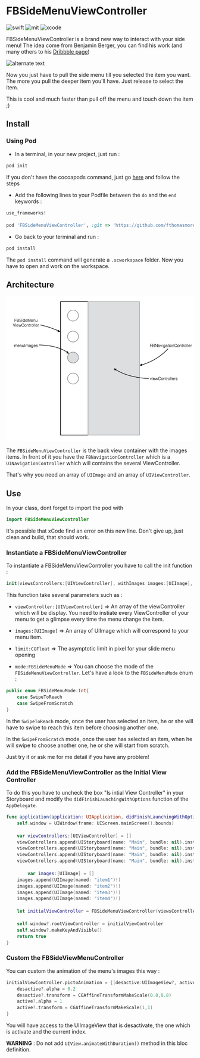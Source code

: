 # FBSideMenuViewController
![swift](https://img.shields.io/badge/swift-2.0-orange.svg)
![mit](https://img.shields.io/badge/licence-MIT-lightgrey.svg)
![xcode](https://img.shields.io/badge/xcode-7.0-blue.svg)

FBSideMenuViewController is a brand new way to interact with your side menu! The idea come from Benjamin Berger, you can find his work (and many others to his [Dribbble page](https://dribbble.com/benjaminberger))

![alternate text](https://d13yacurqjgara.cloudfront.net/users/374035/screenshots/1897399/navigation.gif)

Now you just have to pull the side menu till you selected the item you want. The more you pull the deeper item you'll have. Just release to select the item.

This is cool and much faster than pull off the menu and touch down the item ;)

## Install

### Using Pod

- In a terminal, in your new project, just run :

```sh
pod init
```
If you don't have the cocoapods command, just go [here]() and follow the steps

- Add the following lines to your Podfile between the ```do``` and the ```end``` keywords :

```ruby
use_frameworks!

pod 'FBSideMenuViewController', :git => 'https://github.com/fthomasmorel/FBSideMenuViewController.git'
```

- Go back to your terminal and run :

```sh
pod install
```

The ```pod install``` command will generate a ```.xcworkspace``` folder. Now you have to open and work on the workspace.

## Architecture

![Architecture](img/schemaArchitecture.png)

The ```FBSideMenuViewController``` is the back view container with the images items. In front of it you have the ```FBNavigationController``` which is a ```UINavigationController``` which will contains the several ViewController.

That's why you need an array of ```UIImage``` and an array of ```UIViewController```.

## Use

In your class, dont forget to import the pod with 

```swift
import FBSideMenuViewController
```

It's possible that xCode find an error on this new line. Don't give up, just clean and build, that should work.

### Instantiate a FBSideMenuViewController

To instantiate a FBSideMenuViewController you have to call the init function :

```swift
init(viewsControllers:[UIViewController], withImages images:[UIImage], forLimit limit:CGFloat, withMode mode:FBSideMenuMode)
```

This function take several parameters such as :

- ```viewController:[UIViewController]``` => An array of the viewController which will be display. You need to instiate every ViewController of your menu to get a glimpse every time the menu change the item.

- ```images:[UIImage]``` => An array of UIImage which will correspond to your menu item.

- ```limit:CGFloat``` => The asymptotic limit in pixel for your slide menu opening

- ```mode:FBSideMenuMode``` => You can choose the mode of the ```FBSideMenuViewController```. Let's have a look to the ```FBSideMenuMode``` enum : 

```swift
public enum FBSideMenuMode:Int{
    case SwipeToReach
    case SwipeFromScratch
}
```

In the ```SwipeToReach``` mode, once the user has selected an item, he or she will have to swipe to reach this item before choosing another one.

In the ```SwipeFromScratch``` mode, once the user has selected an item, when he will swipe to choose another one, he or she will start from scratch.

Just try it or ask me for me detail if you have any problem!


### Add the FBSideMenuViewController as the Initial View Controller

To do this you have to uncheck the box "Is intial View Controller" in your Storyboard and modify the ```didFinishLaunchingWithOptions``` function of the ```AppDelegate```.

```swift
func application(application: UIApplication, didFinishLaunchingWithOptions launchOptions: [NSObject: AnyObject]?) -> Bool {
	self.window = UIWindow(frame: UIScreen.mainScreen().bounds)

	var viewControllers:[UIViewController] = []
   	viewControllers.append(UIStoryboard(name: "Main", bundle: nil).instantiateViewControllerWithIdentifier("vc1"))
 	viewControllers.append(UIStoryboard(name: "Main", bundle: nil).instantiateViewControllerWithIdentifier("vc2"))
  	viewControllers.append(UIStoryboard(name: "Main", bundle: nil).instantiateViewControllerWithIdentifier("vc3"))
 	viewControllers.append(UIStoryboard(name: "Main", bundle: nil).instantiateViewControllerWithIdentifier("vc4"))
        
        var images:[UIImage] = []
 	images.append(UIImage(named: "item1")!)
  	images.append(UIImage(named: "item2")!)
   	images.append(UIImage(named: "item3")!)
  	images.append(UIImage(named: "item4")!)

	let initialViewController = FBSideMenuViewController(viewsControllers: viewControllers, withImages: images, forLimit: 300, withMode: FBSideMenuMode.SwipeFromScratch)

	self.window?.rootViewController = initialViewController
	self.window?.makeKeyAndVisible()
	return true
}
```

### Custom the FBSideViewMenuController

You can custom the animation of the menu's images this way :

```swift
initialViewController.pictoAnimation = {(desactive:UIImageView?, active:UIImageView?, index:Int)-> Void in
	desactive?.alpha = 0.2
	desactive?.transform = CGAffineTransformMakeScale(0.8,0.8)
	active?.alpha = 1
	active?.transform = CGAffineTransformMakeScale(1,1)
}
```

You will have access to the UIImageView that is desactivate, the one which is activate and the current index.

**WARNING** : Do not add ```UIView.animateWithDuration()``` method in this bloc definition. 
